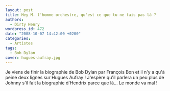 ```yaml
---
layout: post
title: Hey M. l'homme orchestre, qu'est ce que tu ne fais pas là ?
authors:
  - Dirty Henry
wordpress_id: 472
date: "2008-10-07 14:42:00 +0200"
categories:
  - Artistes
tags:
  - Bob Dylan
cover: hugues-aufray.jpg
---
```


Je viens de finir la biographie de Bob Dylan par François Bon et il n'y a qu'à
peine deux lignes sur Hugues Aufray ! J'espère qu'il parlera un peu plus de
Johnny s'il fait la biographie d'Hendrix parce que là… Le monde va mal !
